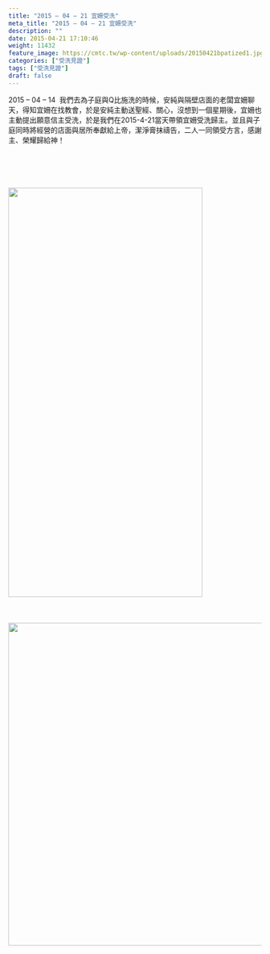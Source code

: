 ```yaml
---
title: "2015 – 04 – 21 宜姍受洗"
meta_title: "2015 – 04 – 21 宜姍受洗"
description: ""
date: 2015-04-21 17:10:46
weight: 11432
feature_image: https://cmtc.tw/wp-content/uploads/20150421bpatized1.jpg
categories: ["受洗見證"]
tags: ["受洗見證"]
draft: false
---
```


2015 – 04 – 14  我們去為子庭與Q比施洗的時候，安純與隔壁店面的老闆宜姍聊天，得知宜姍在找教會，於是安純主動送聖經、關心，沒想到一個星期後，宜姍也主動提出願意信主受洗，於是我們在2015-4-21當天帶領宜姍受洗歸主。並且與子庭同時將經營的店面與居所奉獻給上帝，潔淨膏抹禱告，二人一同領受方言，感謝主、榮耀歸給神！<br />
<br />
&nbsp;<br />
<br />
&nbsp;<br />
<br />
<img class="size-full wp-image-11588 aligncenter" src="https://cmtc.tw/wp-content/uploads/20150421bpatized2.jpg" alt="" width="386" height="813" /><br />
<br />
&nbsp;<br />
<br />
<img class="size-full wp-image-11589 aligncenter" src="https://cmtc.tw/wp-content/uploads/20150421bpatized3.jpg" alt="" width="887" height="641" />
        